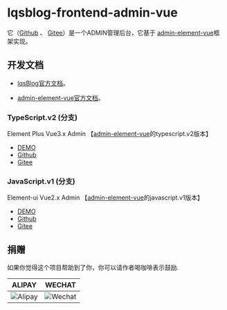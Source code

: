 # lqsblog-frontend-admin-vue

 它（[Github](https://github.com/lqsong/lqsblog-frontend-admin-vue) 、 [Gitee](https://gitee.com/lqsong/lqsblog-frontend-admin-vue)）是一个ADMIN管理后台，它基于 [admin-element-vue](http://admin-element-vue.liqingsong.cc/)框架实现。


## 开发文档

- [lqsBlog官方文档](http://docs.liqingsong.cc/)。

- [admin-element-vue官方文档](http://admin-element-vue.liqingsong.cc/)。

### TypeScript.v2 (分支)

Element Plus Vue3.x Admin 【[admin-element-vue](http://admin-element-vue.liqingsong.cc/)的typescript.v2版本】

 - [DEMO](http://lqsblog-demo-tsv2.admin-element-vue.liqingsong.cc/)
 - [Github](https://github.com/lqsong/lqsblog-frontend-admin-vue/tree/typescript.v2) 
 - [Gitee](https://gitee.com/lqsong/lqsblog-frontend-admin-vue/tree/typescript.v2)

### JavaScript.v1 (分支)

Element-ui Vue2.x Admin 【[admin-element-vue](http://admin-element-vue.liqingsong.cc/)的javascript.v1版本】

 - [DEMO](http://lqsblog-demo.admin-element-vue.liqingsong.cc/)
 - [Github](https://github.com/lqsong/lqsblog-frontend-admin-vue/tree/javascript.v1) 
 - [Gitee](https://gitee.com/lqsong/lqsblog-frontend-admin-vue/tree/javascript.v1)



## 捐赠

如果你觉得这个项目帮助到了你，你可以请作者喝咖啡表示鼓励.

**ALIPAY**             |  **WECHAT**
:-------------------------:|:-------------------------:
![Alipay](http://uploads.liqingsong.cc/20210430/f62d2436-8d92-407d-977f-35f1e4b891fc.png)  |  ![Wechat](http://uploads.liqingsong.cc/20210430/3e24efa9-8e79-4606-9bd9-8215ce1235ac.png)

